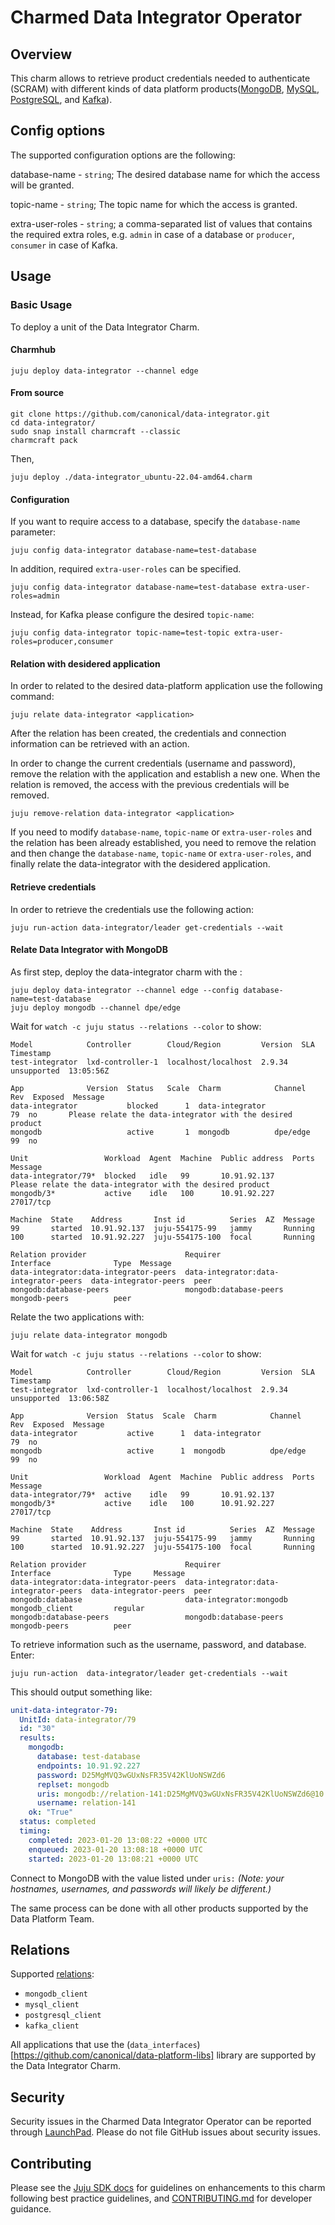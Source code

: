 # Charmed Data Integrator Operator

## Overview

This charm allows to retrieve product credentials needed to authenticate (SCRAM) with different kinds of data platform products([MongoDB](https://github.com/canonical/mongodb-operator), [MySQL](https://github.com/canonical/mysql-operator), [PostgreSQL](https://github.com/canonical/postgresql-operator), and [Kafka](https://github.com/canonical/kafka-operator)). 


## Config options

The supported configuration options are the following: 

database-name - `string`; The desired database name for which the access will be granted.

topic-name - `string`; The topic name for which the access is granted.

extra-user-roles - `string`; a comma-separated list of values that contains the required extra roles, e.g. `admin` in case of a database or `producer`, `consumer` in case of Kafka. 


## Usage

### Basic Usage
To deploy a unit of the Data Integrator Charm.

#### Charmhub
```shell
juju deploy data-integrator --channel edge
```
#### From source
```shell
git clone https://github.com/canonical/data-integrator.git
cd data-integrator/
sudo snap install charmcraft --classic
charmcraft pack
```
Then,
```shell
juju deploy ./data-integrator_ubuntu-22.04-amd64.charm
```

#### Configuration

If you want to require access to a database, specify the `database-name` parameter: 

```shell
juju config data-integrator database-name=test-database 
```
In addition, required `extra-user-roles` can be specified. 

```shell
juju config data-integrator database-name=test-database extra-user-roles=admin
```

Instead, for Kafka please configure the desired `topic-name`:

```shell
juju config data-integrator topic-name=test-topic extra-user-roles=producer,consumer
```

#### Relation with desidered application 

In order to related to the desired data-platform application use the following command: 

```shell
juju relate data-integrator <application>
```

After the relation has been created, the credentials and connection information can be retrieved with an action.

In order to change the current credentials (username and password), remove the relation with the application and establish a new one. 
When the relation is removed, the access with the previous credentials will be removed.

```shell
juju remove-relation data-integrator <application>
```

If you need to modify `database-name`, `topic-name` or `extra-user-roles` and the relation has been already established, you need to remove the relation and then change the `database-name`, `topic-name` or `extra-user-roles`, and finally relate the data-integrator with the desidered application.

#### Retrieve credentials

In order to retrieve the credentials use the following action:

```shell
juju run-action data-integrator/leader get-credentials --wait
```


#### Relate Data Integrator with MongoDB

As first step, deploy the data-integrator charm with the : 
```shell
juju deploy data-integrator --channel edge --config database-name=test-database
juju deploy mongodb --channel dpe/edge
```
Wait for `watch -c juju status --relations --color` to show:

```
Model            Controller        Cloud/Region         Version  SLA          Timestamp
test-integrator  lxd-controller-1  localhost/localhost  2.9.34   unsupported  13:05:56Z

App              Version  Status   Scale  Charm            Channel   Rev  Exposed  Message
data-integrator           blocked      1  data-integrator             79  no       Please relate the data-integrator with the desired product
mongodb                   active       1  mongodb          dpe/edge   99  no       

Unit                 Workload  Agent  Machine  Public address  Ports      Message
data-integrator/79*  blocked   idle   99       10.91.92.137               Please relate the data-integrator with the desired product
mongodb/3*           active    idle   100      10.91.92.227    27017/tcp  

Machine  State    Address       Inst id          Series  AZ  Message
99       started  10.91.92.137  juju-554175-99   jammy       Running
100      started  10.91.92.227  juju-554175-100  focal       Running

Relation provider                      Requirer                               Interface              Type  Message
data-integrator:data-integrator-peers  data-integrator:data-integrator-peers  data-integrator-peers  peer
mongodb:database-peers                 mongodb:database-peers                 mongodb-peers          peer  

```


Relate the two applications with:
```shell
juju relate data-integrator mongodb
```
Wait for `watch -c juju status --relations --color` to show:
```
Model            Controller        Cloud/Region         Version  SLA          Timestamp
test-integrator  lxd-controller-1  localhost/localhost  2.9.34   unsupported  13:06:58Z

App              Version  Status  Scale  Charm            Channel   Rev  Exposed  Message
data-integrator           active      1  data-integrator             79  no 
mongodb                   active      1  mongodb          dpe/edge   99  no 

Unit                 Workload  Agent  Machine  Public address  Ports      Message
data-integrator/79*  active    idle   99       10.91.92.137                   
mongodb/3*           active    idle   100      10.91.92.227    27017/tcp  

Machine  State    Address       Inst id          Series  AZ  Message
99       started  10.91.92.137  juju-554175-99   jammy       Running
100      started  10.91.92.227  juju-554175-100  focal       Running

Relation provider                      Requirer                               Interface              Type     Message
data-integrator:data-integrator-peers  data-integrator:data-integrator-peers  data-integrator-peers  peer
mongodb:database                       data-integrator:mongodb                mongodb_client         regular
mongodb:database-peers                 mongodb:database-peers                 mongodb-peers          peer
```
To retrieve information such as the username, password, and database. Enter:
```shell
juju run-action  data-integrator/leader get-credentials --wait
```
This should output something like:
```yaml
unit-data-integrator-79:
  UnitId: data-integrator/79
  id: "30"
  results:
    mongodb:
      database: test-database
      endpoints: 10.91.92.227
      password: D25MgMVQ3wGUxNsFR35V42KlUoNSWZd6
      replset: mongodb
      uris: mongodb://relation-141:D25MgMVQ3wGUxNsFR35V42KlUoNSWZd6@10.91.92.227/test-database?replicaSet=mongodb&authSource=admin
      username: relation-141
    ok: "True"
  status: completed
  timing:
    completed: 2023-01-20 13:08:22 +0000 UTC
    enqueued: 2023-01-20 13:08:18 +0000 UTC
    started: 2023-01-20 13:08:21 +0000 UTC
```
Connect to MongoDB with  the value listed under `uris:` *(Note: your hostnames, usernames, and passwords will likely be different.)*

The same process can be done with all other products supported by the Data Platform Team.

## Relations

Supported [relations](https://juju.is/docs/olm/relations):

- `mongodb_client`
- `mysql_client`
- `postgresql_client`
- `kafka_client`

All applications that use the (`data_interfaces`)[https://github.com/canonical/data-platform-libs] library are supported by the Data Integrator Charm.

## Security
Security issues in the Charmed Data Integrator Operator can be reported through [LaunchPad](https://wiki.ubuntu.com/DebuggingSecurity#How%20to%20File). Please do not file GitHub issues about security issues.


## Contributing

Please see the [Juju SDK docs](https://juju.is/docs/sdk) for guidelines on enhancements to this charm following best practice guidelines, and [CONTRIBUTING.md](https://github.com/canonical/data-integrator/CONTRIBUTING.md) for developer guidance.
